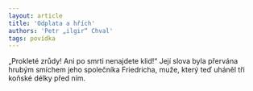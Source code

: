 ```yaml
---
layout: article
title: 'Odplata a hřích'
authors: 'Petr „ilgir“ Chval'
tags: povídka
---
```


„Prokleté zrůdy! Ani po smrti nenajdete klid!“ Její slova byla
přervána hrubým smíchem jeho společníka Friedricha, muže, který teď uháněl tři
koňské délky před ním.
